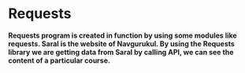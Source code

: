 # Requests
**Requests program is created in function by using some modules like requests.
Saral is the website of Navgurukul. By using the Requests library we are getting data from Saral by calling API, we can see the content of a particular course.**



